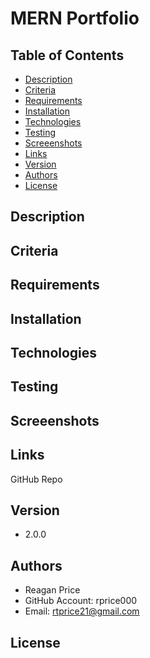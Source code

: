 # MERN Portfolio

## Table of Contents
* [Description](#description)
* [Criteria](#criteria)
* [Requirements](#requirements)
* [Installation](#installation)
* [Technologies](#technologies)
* [Testing](#testing)
* [Screeenshots](#screenshots)
* [Links](#links)
* [Version](#version)
* [Authors](#authors)
* [License](#license)


## Description




## Criteria


## Requirements

## Installation


## Technologies


## Testing


## Screeenshots


## Links
GitHub Repo




## Version
- 2.0.0

## Authors
- Reagan Price
- GitHub Account: rprice000
- Email: rtprice21@gmail.com

## License
